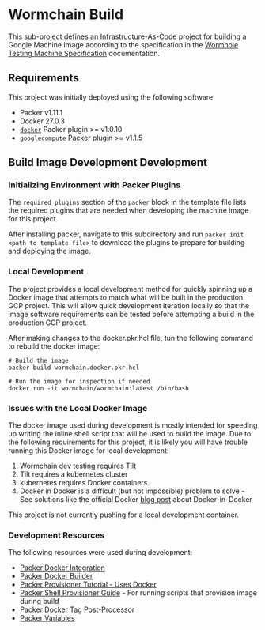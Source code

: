 # Wormchain Build

This sub-project defines an Infrastructure-As-Code project for building a Google Machine Image according to the specification in the [Wormhole Testing Machine Specification](../Wormhole%20Testing%20Machine%20Specification.md) documentation.

## Requirements

This project was initially deployed using the following software:

* Packer v1.11.1
* Docker 27.0.3
* [`docker`](https://github.com/hashicorp/packer-plugin-docker) Packer plugin >= v1.0.10
* [`googlecompute`](https://github.com/hashicorp/packer-plugin-googlecompute/) Packer plugin >= v1.1.5

## Build Image Development Development

### Initializing Environment with Packer Plugins

The `required_plugins` section of the `packer` block in the template file lists the required plugins that are needed when developing the machine image for this project.

After installing packer, navigate to this subdirectory and run `packer init <path to template file>` to download the plugins to prepare for building and deploying the image.

### Local Development

The project provides a local development method for quickly spinning up a Docker image that attempts to match what will be built in the production GCP project. This will allow quick development iteration locally so that the image software requirements can be tested before attempting a build in the production GCP project.

After making changes to the docker.pkr.hcl file, tun the following command to rebuild the docker image:

```
# Build the image
packer build wormchain.docker.pkr.hcl

# Run the image for inspection if needed
docker run -it wormchain/wormchain:latest /bin/bash
```

### Issues with the Local Docker Image

The docker image used during development is mostly intended for speeding up writing the inline shell script that will be used to build the image. Due to the following requirements for this project, it is likely you will have trouble running this Docker image for local development:

1. Wormchain dev testing requires Tilt
2. Tilt requires a kubernetes cluster
3. kubernetes requires Docker containers
4. Docker in Docker is a difficult (but not impossible) problem to solve - See solutions like the official Docker [blog post](https://www.docker.com/blog/docker-can-now-run-within-docker/) about Docker-in-Docker

This project is not currently pushing for a local development container.

### Development Resources

The following resources were used during development:

* [Packer Docker Integration](https://developer.hashicorp.com/packer/integrations/hashicorp/docker)
* [Packer Docker Builder](https://developer.hashicorp.com/packer/integrations/hashicorp/docker/latest/components/builder/docker)
* [Packer Provisioner Tutorial - Uses Docker](https://developer.hashicorp.com/packer/tutorials/docker-get-started/docker-get-started-provision)
* [Packer Shell Provisioner Guide](https://developer.hashicorp.com/packer/docs/provisioners/shell) - For running scripts that provision image during build
* [Packer Docker Tag Post-Processor](https://developer.hashicorp.com/packer/integrations/hashicorp/docker/latest/components/post-processor/docker-tag)
* [Packer Variables](https://developer.hashicorp.com/packer/guides/hcl/variables)
